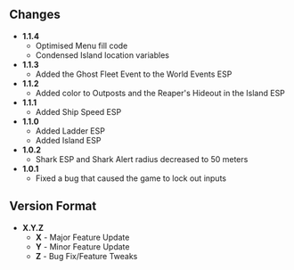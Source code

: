 ## Changes
- **1.1.4**
  + Optimised Menu fill code
  + Condensed Island location variables
- **1.1.3**
  + Added the Ghost Fleet Event to the World Events ESP
- **1.1.2**
  + Added color to Outposts and the Reaper's Hideout in the Island ESP
- **1.1.1**
  + Added Ship Speed ESP
- **1.1.0**
  + Added Ladder ESP
  + Added Island ESP
- **1.0.2** 
  + Shark ESP and Shark Alert radius decreased to 50 meters
- **1.0.1** 
  + Fixed a bug that caused the game to lock out inputs

## Version Format
  - **X.Y.Z**
    + **X** - Major Feature Update
    + **Y** - Minor Feature Update
    + **Z** - Bug Fix/Feature Tweaks
